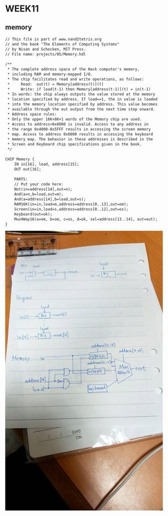 # WEEK11
## memory
    // This file is part of www.nand2tetris.org
    // and the book "The Elements of Computing Systems"
    // by Nisan and Schocken, MIT Press.
    // File name: projects/05/Memory.hdl

    /**
     * The complete address space of the Hack computer's memory,
     * including RAM and memory-mapped I/O. 
     * The chip facilitates read and write operations, as follows:
     *     Read:  out(t) = Memory[address(t)](t)
     *     Write: if load(t-1) then Memory[address(t-1)](t) = in(t-1)
     * In words: the chip always outputs the value stored at the memory 
     * location specified by address. If load==1, the in value is loaded 
     * into the memory location specified by address. This value becomes 
     * available through the out output from the next time step onward.
     * Address space rules:
     * Only the upper 16K+8K+1 words of the Memory chip are used. 
     * Access to address>0x6000 is invalid. Access to any address in 
     * the range 0x4000-0x5FFF results in accessing the screen memory 
     * map. Access to address 0x6000 results in accessing the keyboard 
     * memory map. The behavior in these addresses is described in the 
     * Screen and Keyboard chip specifications given in the book.
     */

    CHIP Memory {
        IN in[16], load, address[15];
        OUT out[16];

        PARTS:
        // Put your code here:
        Not(in=address[14],out=n);
        And(a=n,b=load,out=m);
        And(a=address[14],b=load,out=s);
        RAM16K(in=in,load=m,address=address[0..13],out=om);
        Screen(in=in,load=s,address=address[0..12],out=os);
        Keyboard(out=ok);
        Mux4Way16(a=om, b=om, c=os, d=ok, sel=address[13..14], out=out);
    }

![week11](./co109a/123212.jpg)